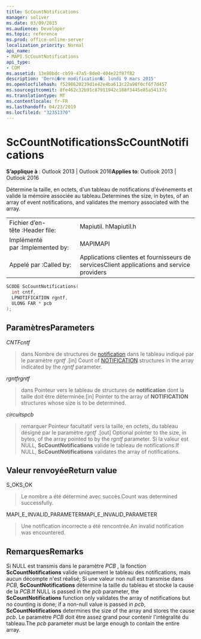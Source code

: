 ```yaml
---
title: ScCountNotifications
manager: soliver
ms.date: 03/09/2015
ms.audience: Developer
ms.topic: reference
ms.prod: office-online-server
localization_priority: Normal
api_name:
- MAPI.ScCountNotifications
api_type:
- COM
ms.assetid: 13e80bdc-cb59-47a5-8de0-404e22f87f82
description: 'Derni�re modification�: lundi 9 mars 2015'
ms.openlocfilehash: f5298620239d1e42e4ba613c22a98f0cf6f7d457
ms.sourcegitcommit: 8fe462c32b91c87911942c188f3445e85a54137c
ms.translationtype: MT
ms.contentlocale: fr-FR
ms.lasthandoff: 04/23/2019
ms.locfileid: "32351370"
---
```

# <a name="sccountnotifications"></a><span data-ttu-id="43dd6-103">ScCountNotifications</span><span class="sxs-lookup"><span data-stu-id="43dd6-103">ScCountNotifications</span></span>

  
  
<span data-ttu-id="43dd6-104">**S’applique à** : Outlook 2013 | Outlook 2016</span><span class="sxs-lookup"><span data-stu-id="43dd6-104">**Applies to**: Outlook 2013 | Outlook 2016</span></span> 
  
<span data-ttu-id="43dd6-105">Détermine la taille, en octets, d'un tableau de notifications d'événements et valide la mémoire associée au tableau.</span><span class="sxs-lookup"><span data-stu-id="43dd6-105">Determines the size, in bytes, of an array of event notifications, and validates the memory associated with the array.</span></span>
  
|||
|:-----|:-----|
|<span data-ttu-id="43dd6-106">Fichier d’en-tête :</span><span class="sxs-lookup"><span data-stu-id="43dd6-106">Header file:</span></span>  <br/> |<span data-ttu-id="43dd6-107">Mapiutil. h</span><span class="sxs-lookup"><span data-stu-id="43dd6-107">Mapiutil.h</span></span>  <br/> |
|<span data-ttu-id="43dd6-108">Implémenté par :</span><span class="sxs-lookup"><span data-stu-id="43dd6-108">Implemented by:</span></span>  <br/> |<span data-ttu-id="43dd6-109">MAPI</span><span class="sxs-lookup"><span data-stu-id="43dd6-109">MAPI</span></span>  <br/> |
|<span data-ttu-id="43dd6-110">Appelé par :</span><span class="sxs-lookup"><span data-stu-id="43dd6-110">Called by:</span></span>  <br/> |<span data-ttu-id="43dd6-111">Applications clientes et fournisseurs de services</span><span class="sxs-lookup"><span data-stu-id="43dd6-111">Client applications and service providers</span></span>  <br/> |
   
```cpp
SCODE ScCountNotifications(
  int cntf,
  LPNOTIFICATION rgntf,
  ULONG FAR * pcb
);
```

## <a name="parameters"></a><span data-ttu-id="43dd6-112">Paramètres</span><span class="sxs-lookup"><span data-stu-id="43dd6-112">Parameters</span></span>

 <span data-ttu-id="43dd6-113">_CNTF_</span><span class="sxs-lookup"><span data-stu-id="43dd6-113">_cntf_</span></span>
  
> <span data-ttu-id="43dd6-114">dans Nombre de structures de [notification](notification.md) dans le tableau indiqué par le paramètre _rgntf_ .</span><span class="sxs-lookup"><span data-stu-id="43dd6-114">[in] Count of [NOTIFICATION](notification.md) structures in the array indicated by the  _rgntf_ parameter.</span></span> 
    
 <span data-ttu-id="43dd6-115">_rgntf_</span><span class="sxs-lookup"><span data-stu-id="43dd6-115">_rgntf_</span></span>
  
> <span data-ttu-id="43dd6-116">dans Pointeur vers le tableau de structures de **notification** dont la taille doit être déterminée.</span><span class="sxs-lookup"><span data-stu-id="43dd6-116">[in] Pointer to the array of **NOTIFICATION** structures whose size is to be determined.</span></span> 
    
 <span data-ttu-id="43dd6-117">_circuits_</span><span class="sxs-lookup"><span data-stu-id="43dd6-117">_pcb_</span></span>
  
> <span data-ttu-id="43dd6-118">remarquer Pointeur facultatif vers la taille, en octets, du tableau désigné par le paramètre _rgntf_ .</span><span class="sxs-lookup"><span data-stu-id="43dd6-118">[out] Optional pointer to the size, in bytes, of the array pointed to by the  _rgntf_ parameter.</span></span> <span data-ttu-id="43dd6-119">Si la valeur est NULL, **ScCountNotifications** valide le tableau de notifications.</span><span class="sxs-lookup"><span data-stu-id="43dd6-119">If NULL, **ScCountNotifications** validates the array of notifications.</span></span> 
    
## <a name="return-value"></a><span data-ttu-id="43dd6-120">Valeur renvoyée</span><span class="sxs-lookup"><span data-stu-id="43dd6-120">Return value</span></span>

<span data-ttu-id="43dd6-121">S_OK</span><span class="sxs-lookup"><span data-stu-id="43dd6-121">S_OK</span></span>
  
> <span data-ttu-id="43dd6-122">Le nombre a été déterminé avec succès.</span><span class="sxs-lookup"><span data-stu-id="43dd6-122">Count was determined successfully.</span></span>
    
<span data-ttu-id="43dd6-123">MAPI_E_INVALID_PARAMETER</span><span class="sxs-lookup"><span data-stu-id="43dd6-123">MAPI_E_INVALID_PARAMETER</span></span>
  
> <span data-ttu-id="43dd6-124">Une notification incorrecte a été rencontrée.</span><span class="sxs-lookup"><span data-stu-id="43dd6-124">An invalid notification was encountered.</span></span>
    
## <a name="remarks"></a><span data-ttu-id="43dd6-125">Remarques</span><span class="sxs-lookup"><span data-stu-id="43dd6-125">Remarks</span></span>

<span data-ttu-id="43dd6-126">Si NULL est transmis dans le paramètre _PCB_ , la fonction **ScCountNotifications** valide uniquement le tableau des notifications, mais aucun décompte n'est réalisé; Si une valeur non null est transmise dans _PCB_, **ScCountNotifications** détermine la taille du tableau et stocke la cause de la _PCB_.</span><span class="sxs-lookup"><span data-stu-id="43dd6-126">If NULL is passed in the  _pcb_ parameter, the **ScCountNotifications** function only validates the array of notifications but no counting is done; if a non-null value is passed in  _pcb_, **ScCountNotifications** determines the size of the array and stores the cause  _pcb_.</span></span> <span data-ttu-id="43dd6-127">Le paramètre _PCB_ doit être assez grand pour contenir l'intégralité du tableau.</span><span class="sxs-lookup"><span data-stu-id="43dd6-127">The  _pcb_ parameter must be large enough to contain the entire array.</span></span> 
  

